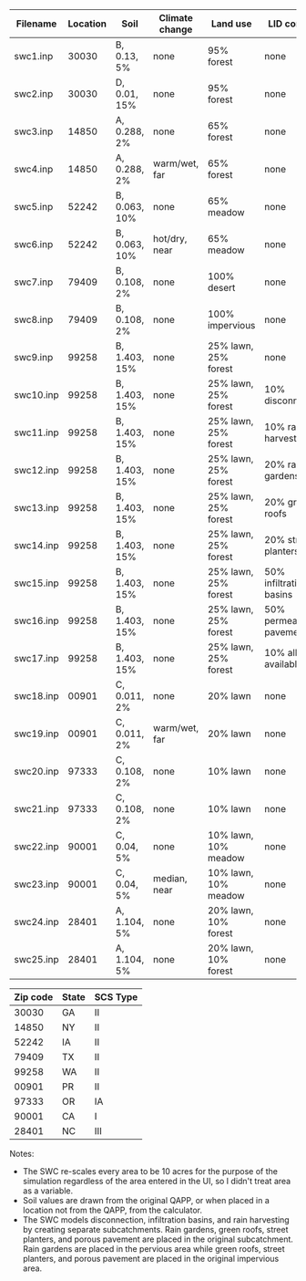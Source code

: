 
| Filename  | Location  | Soil           | Climate change | Land use             | LID controls            | Simulation type     | 
| --------- | --------- | -------------- | -------------- | -------------------- | ----------------------- | ------------------- |
| swc1.inp  | 30030     | B, 0.13, 5%    | none           | 95% forest           | none                    | 3-year (continuous) |
| swc2.inp  | 30030     | D, 0.01, 15%   | none           | 95% forest           | none                    | 3-year (continuous) |
| swc3.inp  | 14850     | A, 0.288, 2%   | none           | 65% forest           | none                    | 3-year (continuous) |
| swc4.inp  | 14850     | A, 0.288, 2%   | warm/wet, far  | 65% forest           | none                    | 3-year (continuous) |
| swc5.inp  | 52242     | B, 0.063, 10%  | none           | 65% meadow           | none                    | 3-year (continuous) |
| swc6.inp  | 52242     | B, 0.063, 10%  | hot/dry, near  | 65% meadow           | none                    | 3-year (continuous) |
| swc7.inp  | 79409     | B, 0.108, 2%   | none           | 100% desert          | none                    | 3-year (continuous) |
| swc8.inp  | 79409     | B, 0.108, 2%   | none           | 100% impervious      | none                    | 3-year (continuous) |
| swc9.inp  | 99258     | B, 1.403, 15%  | none           | 25% lawn, 25% forest | none                    | 3-year (continuous) |
| swc10.inp | 99258     | B, 1.403, 15%  | none           | 25% lawn, 25% forest | 10% disconnection       | 3-year (continuous) |
| swc11.inp | 99258     | B, 1.403, 15%  | none           | 25% lawn, 25% forest | 10% rain harvesting     | 3-year (continuous) |
| swc12.inp | 99258     | B, 1.403, 15%  | none           | 25% lawn, 25% forest | 20% rain gardens        | 3-year (continuous) |
| swc13.inp | 99258     | B, 1.403, 15%  | none           | 25% lawn, 25% forest | 20% green roofs         | 3-year (continuous) |
| swc14.inp | 99258     | B, 1.403, 15%  | none           | 25% lawn, 25% forest | 20% street planters     | 3-year (continuous) |
| swc15.inp | 99258     | B, 1.403, 15%  | none           | 25% lawn, 25% forest | 50% infiltration basins | 3-year (continuous) |
| swc16.inp | 99258     | B, 1.403, 15%  | none           | 25% lawn, 25% forest | 50% permeable pavement  | 3-year (continuous) |
| swc17.inp | 99258     | B, 1.403, 15%  | none           | 25% lawn, 25% forest | 10% all available       | 3-year (continuous) |
| swc18.inp | 00901     | C, 0.011, 2%   | none           | 20% lawn             | none                    | 100-year (extreme)  |
| swc19.inp | 00901     | C, 0.011, 2%   | warm/wet, far  | 20% lawn             | none                    | 100-year (extreme)  |
| swc20.inp | 97333     | C, 0.108, 2%   | none           | 10% lawn             | none                    | 5-year (extreme)    |
| swc21.inp | 97333     | C, 0.108, 2%   | none           | 10% lawn             | none                    | 10-year (extreme)   |
| swc22.inp | 90001     | C, 0.04, 5%    | none           | 10% lawn, 10% meadow | none                    | 15-year (extreme)   |
| swc23.inp | 90001     | C, 0.04, 5%    | median, near   | 10% lawn, 10% meadow | none                    | 15-year (extreme)   |
| swc24.inp | 28401     | A, 1.104, 5%   | none           | 20% lawn, 10% forest | none                    | 30-year (extreme)   |
| swc25.inp | 28401     | A, 1.104, 5%   | none           | 20% lawn, 10% forest | none                    | 50-year (extreme)   |


| Zip code | State | SCS Type | 
| -------- | ----- | -------- |
| 30030    | GA    | II       |
| 14850    | NY    | II       |
| 52242    | IA    | II       | 
| 79409    | TX    | II       |
| 99258    | WA    | II       |
| 00901    | PR    | II       |
| 97333    | OR    | IA       |
| 90001    | CA    | I        |
| 28401    | NC    | III      |


Notes:
- The SWC re-scales every area to be 10 acres for the purpose of the simulation regardless of the area entered in the UI, so I didn't treat area as a variable.
- Soil values are drawn from the original QAPP, or when placed in a location not from the QAPP, from the calculator.
- The SWC models disconnection, infiltration basins, and rain harvesting by creating separate subcatchments. Rain gardens, green roofs, street planters, and porous pavement are placed in the original subcatchment.  Rain gardens are placed in the pervious area while green roofs, street planters, and porous pavement are placed in the original impervious area.
